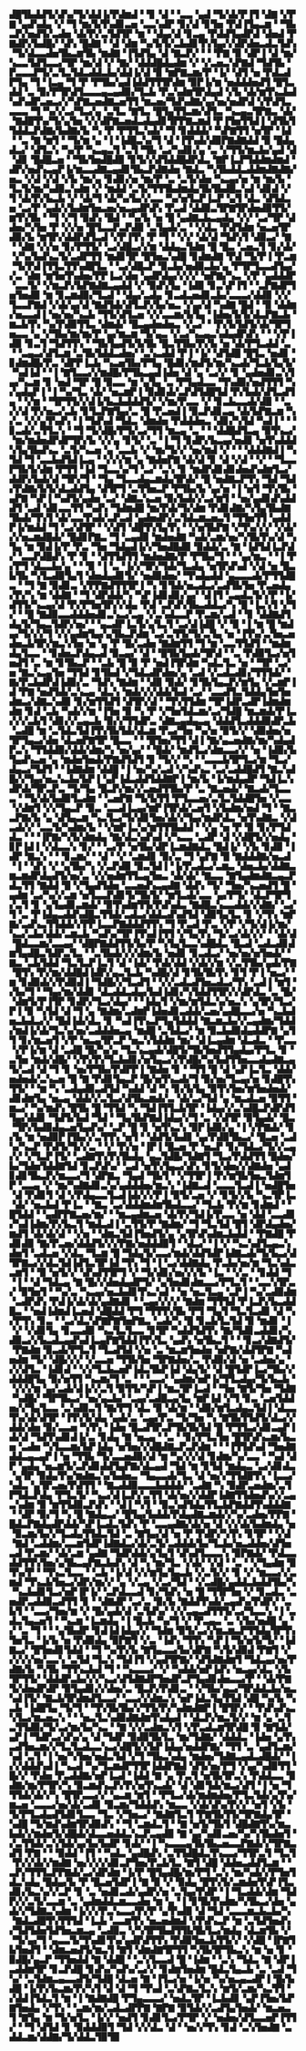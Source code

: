 ▟█▜▙▟▟▜▞▟▚▞▜▞▟▟▐▞▛▟▆▟▝▝▊▝▟▝▝▃▃▝▄▟▝▜▞▟▞▛▐▜▝▟▇▝▞▛▇▝▄▟▚▟▄▝▞▝▜▝▆▞▙▜▚▟▊▃▅▝▃▃▚▟▛▝▊▞▟▝▊▜▅▝▛▟▐▜▄▃▆▝▝▜▙▃▛▞▅▟▜▞▃▟▅▝▟▞▛▞▃▜▟▜▛▝▆▝▝▟▄▞▟▝▊▃▄▝▛▟▟▜▄▟▛▟▝▟▅▟▝▛▇▟▛▞▙▟█▞▝▟▚▝█▟▇▝▝▟▝▟▆▝▚▞▙▜▞▃▙▟▊▜▚▜▄▞▞▟▛▟▅▃▟▃▜▟▚▝▜▞▟▃▃▟▅▜▙▃▆▜▙▝▆▟▇▝▐▜▟▜▄▝▟▝▇▃▛▞▝▝▝▛▇▝▉▝▟▛▐▝▟▝▆▞▚▃▃▜▟▜▃▃▞▜▛▝▆▞▟▝▞▝▇▞▝▟▟▟█▟▄▟▆▝▞▝▞▃▅▃▚▛▇▟▝▜▟▜▙▝▛▃▃▃▛▜▞▃▜▃▜▟▃▟▟▃▙▞▟▟▐▞▟▝▉▝▆▛▇▃▆▞▛▝▐▞▝▟▜▝▅▝▛▟▃▟▛▜▄▝▜▝▐▃▄▝▜▝▛▝▛▜▙▞▄▟▐▟▟▜▜▜▛▟▆▝▉▛▐▞▆▝▅▟▟▟▅▟▜▝█▜▃▟▟▝▃▝▉▞▛▜▛▟▜▃▃▃▄▃▄▟▉▞▜▃▙▝▛▃▚▟▆▜▛▟▄▟▝▞▙▝▟▞▆▜▚▃▙▟▚▟▚▟▛▃▅▃▞▞▚▛▇▃▅▟▇▃▅▜▜▝▆▃▅▞▜▟▚▟▇▞▄▞▅▞▅▟▛▟▝▞▛▟▜▃▃▃▃▝▜▝▚▞▞▃▞▜▃▞▄▝▃▜▃▝▇▜▃▝█▜▄▜▜▃▆▞▟▜▃▝▚▃▄▃▜▛▇▃▝▟▞▝▇▟█▜▚▞▜▞▄▜▅▝▞▞▟▛▇▃▅▟▃▟▄▟▊▜▛▛▇▃▆▟▝▛▐▜▅▜▜▟▐▝▟▜▙▜▜▟▟▃▛▟▇▞▙▟▇▞▙▝▚▝▛▝▛▜▜▃▚▟▞▝▜▝▊▟▟▟▞▝▚▛▇▜▜▝▅▜▛▝▐▟▝▝▃▝▇▝▆▜▝▝▜▞▆▝▄▝▐▝▐▟█▃▚▞▜▝▟▝▐▜▚▟▞▟▉▛▇▟▇▟▟▝▉▝█▟▄▟▃▞▝▟▜▃▚▝▚▞▛▝▚▃▄▃▜▝▃▜▝▜▙▝▃▞▚▟▊▞▄▝▃▝▞▜▜▞▆▃▙▞▄▟▝▟▝▟▊▝█▟█▃▅▝▝▜▙▜▅▟█▟▉▝▊▜▞▞▟▜▟▟█▟▛▟▃▝▇▛▐▃▛▜▟▟▆▟▆▟▝▟▛▞▅▟▚▃▄▛▐▞▆▃▃▟▇▃▄▟▊▜▙▃▛▟▇▟▅▝▇▟▃▝▚▜▙▟▟▃▟▟▆▟▇▟▇▞▅▃▝▞▟▝▞▟▝▞▙▝▆▞▄▝▊▟▊▞▅▝▆▞▛▝▃▝▃▜▞▟▅▝▚▃▄▞▅▝▆▝▆▞▙▝▜▃▜▞▆▞▚▟▉▃▚▟▆▝▞▝▆▟▟▝▃▜▞▜▜▜▙▟▆▟▄▜▙▜▙▟█▃▚▟▝▟▊▟▝▞▜▝▟▞▛▞▙▃▙▝▞▝▟▞▜▝▟▞▚▞▙▞▞▃▃▝▚▞▅▜▃▛▐▃▛▝▄▜▝▟▃▝▟▜▟▃▅▝▃▞▛▝▄▟▞▞▙▟▆▜▅▃▅▞▅▃▄▟▛▟▚▝▛▃▟▝▟▟▉▃▜▛▇▜▛▟▅▟▉▜▜▞▆▜▚▜▙▝▝▜▝▞▜▝▉▟▚▝█▟▝▝▚▞▙▝▅▝█▝▄▟▇▃▙▃▄▟▄▝▞▞▝▃▞▜▛▝▟▟▅▞▚▜▅▝▛▝▞▞▅▝█▜▃▃▛▃▛▟▉▝▃▜▄▟▞▃▝▝▞▟▃▝▛▟▜▟▆▝▅▃▅▜▛▟▉▞▙▝▆▜▛▞▟▟▛▟▜▃▟▝▞▛▐▜▚▝▛▝▜▝▝▞▞▝▟▞▟▝▜▟▚▜▝▟▉▃▞▝▇▝▝▟▇▝▞▞▅▝▊▞▛▜▜▞▝▃▞▟█▃▞▞▆▝▟▟▄▃▜▟▆▝█▝█▃▝▃▅▃▜▝▊▞▟▞▝▞▚▞▙▟▚▃▜▞▃▟▛▜▜▝▆▟▊▜▛▝█▜▅▃▚▟█▝▊▟▆▟▇▝▛▟▝▜▞▛▐▝▛▃▆▝▜▞▛▟▐▜▜▃▜▜▚▟█▜▃▝▝▃▞▟█▃▛▝▉▃▙▞▅▟▉▃▙▞▄▝▛▜▛▜▃▃▟▜▄▞▞▃▝▟▆▝▆▜▅▜▚▟▅▞▛▛▐▃▞▟▅▝▄▟▛▟▄▞▞▞▞▝▅▛▇▞▚▃▝▞▛▝▄▟▟▟▛▝▃▃▜▞▝▞▆▃▛▞▙▛▇▟▇▃▄▟▟▝▞▝▉▟▚▜▄▝▐▟▉▝▊▃▚▛▐▜▝▝▃▛▇▟▛▜▅▜▅▟▉▝▆▝▊▃▆▟▉▞▜▃▟▝▝▟▄▞▃▟▄▝▊▃▟▃▅▟▊▃▙▞▃▃▃▞▟▟▉▝▞▞▜▃▃▛▇▟▝▞▟▞▄▞▟▝▇▟▜▟▞▟▜▃▛▞▙▞▅▃▝▞▄▞▟▝▚▟▇▝█▟▝▝▉▝▟▟▆▞▅▃▃▟▐▝▅▞▅▞▚▃▙▝▜▜▞▟▜▃▅▝▞▞▃▃▆▞▙▜▄▝▐▟▅▞▙▜▞▟▃▛▇▃▙▝▆▃▙▜▚▝▚▞▛▟▉▜▜▃▝▟▆▟▞▝█▃▄▟▅▟▅▃▝▞▃▞▝▝▛▞▙▜▟▜▞▟▞▜▛▜▅▃▃▝▄▝▞▜▙▞▆▞▆▞▛▝▄▞▆▃▆▝▜▞▄▃▝▞▃▞▚▃▄▃▚▟▄▟▛▟▚▝▝▝▞▛▐▟▉▝▊▃▜▝▜▟▜▜▚▝▝▜▙▜▄▟▜▞▙▜▙▝█▃▜▜▙▞▛▞▙▝▅▝▟▞▛▜▃▟▟▝▃▝▝▃▄▃▞▟▜▃▆▝▃▜▙▜▟▟▃▟▅▞▝▃▚▃▟▟▝▛▐▝▐▞▝▟▜▟█▝█▜▃▝▅▟▊▝▊▟▆▟█▞▛▃▝▟▛▛▐▃▙▝▚▃▅▜▙▞▛▜▄▝█▟▊▞▆▟▜▞▆▞▚▃▟▞▜▃▙▜▄▜▞▝▚▟▐▟▝▝▐▝▇▜▃▃▞▞▆▟█▞▛▜▙▃▄▟▐▟▅▝▟▝▄▝▃▞▞▝▊▝▄▟▅▟▊▃▚▜▄▞▚▃▆▝▊▝▅▟▝▜▛▝█▝▉▃▃▝▆▝▄▜▄▝▃▝▛▜▄▟▃▃▝▜▚▟▉▞▅▟▜▜▜▝▚▞▄▟▄▛▐▝▐▝▚▞▜▃▝▟▞▝▅▃▆▛▐▝▉▟▊▟▞▃▛▟▜▟█▜▟▝▛▞▙▟▞▟▜▃▟▜▄▝▝▞▆▝▝▜▛▜▜▞▞▟▐▞▙▃▙▟▟▟▜▞▝▞▆▞▛▃▃▝▞▝▊▃▙▃▃▟▞▟▉▝▝▃▞▞▟▝▛▞▅▃▞▃▙▝▊▜▃▛▇▜▄▞▃▝█▝▛▃▅▟▐▝▉▃▛▟▊▃▄▝▟▞▙▛▇▃▆▝▚▞▃▝▞▞▄▜▚▟▚▝▐▝▜▟▚▟▝▜▟▃▝▟▆▟▅▝▛▟▟▟▅▃▝▟▊▞▚▜▟▝▚▟▐▝▝▝▊▃▟▞▃▜▜▃▚▝▝▜▝▜▞▟█▞▛▜▞▃▞▜▜▝▆▃▄▝▃▝▝▝▟▟█▟▜▃▄▝▉▜▚▃▞▝▆▞▆▟▅▟▛▟▛▜▛▞▙▝▞▞▄▝▊▜▞▝▃▝▐▝▜▝▊▟▛▞▙▃▄▞▅▟▊▝▅▜▚▟▟▟▚▜▄▜▙▟▚▃▝▃▜▞▚▃▅▝▄▝▃▃▙▝▞▝▆▞▜▞▞▝▅▞▆▟▝▞▝▝▝▟▟▟▇▟▐▝▚▜▟▝▜▝▃▃▙▟▜▟▐▃▄▝▝▞▞▞▆▝▄▝▇▟▅▛▇▝▟▞▟▝▊▝▟▝▞▟▝▝▞▝▝▜▃▃▛▜▙▜▞▟▆▝▛▜▜▝▐▟▝▜▃▃▚▞▜▝▃▞▝▃▚▝▊▝▆▟▛▟▊▟▊▟▅▟▚▟▆▜▃▞▟▟▛▞▙▟▞▟▝▜▛▞▜▝▝▜▄▝▜▃▃▟▄▃▆▟▄▜▛▟▞▝█▝▅▟▇▃▛▜▚▝▜▟▝▜▟▞▛▟▇▞▙▜▞▟▃▟▟▜▄▝▟▜▛▜▝▃▜▜▅▃▛▝▛▜▙▞▙▝▄▞▅▝▐▝▅▜▝▜▚▜▙▝▄▛▇▝▚▛▐▝▚▟▜▞▄▟▅▝▃▞▝▟▇▃▚▃▅▝▉▞▙▟▞▞▃▞▆▜▝▝▅▞▄▟▊▟▚▟▟▟▜▝▃▟▝▟▊▃▃▜▜▝▚▟▚▝▜▟▆▟█▝▆▞▛▟▞▜▞▟▆▝▛▟▊▟▇▞▚▜▄▜▙▟▇▜▙▟▞▜▚▜▝▟▞▃▃▜▚▟▞▃▛▃▟▝▄▟▅▟▛▞▃▜▟▃▆▃▅▃▜▝▜▜▅▜▜▝▄▟▟▛▐▞▆▟▟▝▜▝▃▞▟▜▛▝▝▞▟▜▝▟█▜▚▜▄▜▚▝▝▞▅▜▙▛▇▝▞▜▚▞▞▞▝▞▟▞▞▞▅▃▆▟█▟▞▝█▟▊▛▇▃▝▜▝▃▄▟▉▝▆▟▅▟▇▝▚▟▞▃▆▞▅▞▚▜▙▜▚▞▟▝▚▜▄▝▆▝▉▟▐▞▛▝▛▃▝▜▅▝▜▟▄▟▐▞▞▜▅▟█▟▉▝▉▟▟▞▃▝▇▝▐▟▜▟▐▃▛▟▞▝▃▃▛▟█▟▚▝▛▝▊▝▝▟▜▜▟▜▜▝▆▟▅▟▇▞▛▝▛▜▙▞▜▝▝▝▄▞▆▃▝▝▐▝▛▞▛▜▝▟▃▃▙▞▄▝▝▝▉▝▐▝▃▝▐▞▞▜▛▞▜▟▞▜▃▟▄▝▅▜▛▟▚▟▝▞▟▝▅▝█▃▙▜▙▝▚▜▃▟▉▜▄▜▝▟▅▟▄▟▊▜▞▝▅▟▉▟▅▞▝▜▚▟▄▟▟▝▄▃▃▃▟▞▛▜▜▟█▃▝▝▜▝▇▝▉▟▊▃▝▞▛▛▇▟▜▜▜▛▐▝▚▝▊▜▟▞▅▃▟▃▞▃▟▜▙▜▅▝▛▃▅▟▄▞▛▞▚▝▆▝▟▟▇▝▝▜▝▟▛▟▟▞▚▝▚▛▐▟▊▟▊▞▄▞▝▟▐▜▝▃▄▟▃▜▞▞▛▝▐▞▟▜▜▞▚▃▄▞▟▝▛▞▛▜▅▜▛▞▞▟▄▝▛▟▝▃▛▟▚▜▙▃▟▟▃▞▚▝█▝▐▃▚▜▝▞▜▞▝▝█▝▇▟▉▃▃▟▟▟▅▟▊▃▚▃▞▃▄▝▞▃▚▟▃▃▛▝▛▃▆▞▃▟▝▝▊▝▟▟▇▟▜▟▄▜▞▜▄▃▜▟▛▞▅▞▝▝▄▃▟▛▐▃▜▞▄▜▃▜▝▃▞▟▐▟█▝▞▝▉▝▐▝▆▝█▝▆▟▄▞▜▞▞▞▜▝▞▞▄▟▆▜▄▞▄▜▙▃▛▟▆▝▃▞▃▜▜▞▜▞▃▜▄▝▅▝▐▜▚▞▃▜▅▃▅▟▅▃▙▜▛▞▆▃▚▜▅▝▅▝▄▝▛▝█▞▃▟▅▝▇▟▆▜▜▝▜▝▆▝▃▃▜▜▟▜▝▝▆▟▆▟▄▜▃▃▝▝▊▟▅▃▛▟▄▃▟▝▉▃▄▞▝▟▝▝█▜▙▜▄▟▞▜▛▟▝▝▃▝▛▟▉▜▃▞▅▜▅▟▜▝▃▝▆▝▊▜▙▃▛▝▝▃▙▝█▝▉▝▛▝▅▟▐▜▛▟▆▝▚▟▃▜▃▝▅▝▝▜▛▝▃▞▅▝▇▃▚▃▄▜▅▝▜▜▟▝▊▜▙▟▝▞▜▟▃▟▛▟▅▞▄▝▃▟▝▞▃▟▃▟▊▞▜▜▜▟▞▝▇▞▛▃▙▟▛▟▐▟▉▞▃▝▜▟▚▝▇▟▆▝▝▟▉▝▉▟▞▝▊▜▙▜▄▃▛▞▆▜▄▝▞▃▆▛▐▟▝▛▇▝▅▟▜▟▞▃▚▃▄▝▟▃▚▝▆▟▞▞▞▟▟▞▙▟▝▃▞▝▃▃▟▜▃▜▟▟▄▜▅▜▅▟▆▃▞▟▇▃▚▟▉▝▊▞▆▜▜▟▜▝▟▜▛▞▟▝▝▜▚▜▜▟▆▝▜▛▐▟▛▃▟▛▐▟▆▟▆▟▆▝▊▟▝▃▙▝▚▟▞▞▆▝▐▜▅▝▉▝▚▝▛▝▞▜▅▜▟▃▆▞▃▞▜▟█▝▆▃▆▟▞▛▐▃▞▞▞▃▙▜▝▟▊▞▞▃▄▃▙▝▉▞▞▜▜▟▛▃▝▟▇▃▄▟▄▃▄▝▟▟▟▜▃▟▟▟▉▟▛▃▙▝▃▟█▝▆▝▃▜▟▃▜▟▐▜▚▜▙▜▟▞▟▃▆▝▛▃▞▜▅▝▚▞▅▝▉▜▞▞▝▟▉▟▅▞▅▜▛▜▄▃▞▟▅▝▟▃▅▛▇▜▛▝█▃▃▝▝▝█▜▅▞▜▜▝▟▐▝▇▞▄▃▅▟▇▞▆▞▚▟▄▟▛▃▚▝▜▜▟▟▉▞▟▟▞▟▆▞▚▝▅▞▄▞▝▝█▟▞▝▆▟▜▃▞▟▆▃▃▞▞▝▅▝▐▟▉▞▙▜▄▟▚▃▅▝▄▝▆▟▅▜▅▟▞▛▇▟▜▟▜▝▊▝▜▞▞▝▚▝▝▃▃▃▙▜▛▜▃▞▆▝▜▃▞▟▄▃▞▜▟▜▝▝▐▟▇▟▆▝▟▟█▝▐▝▅▞▚▞▃▟▝▞▚▟▚▃▝▃▞▃▟▟█▟▜▝▇▃▚▟█▞▞▜▄▞▅▃▚▃▙▞▙▛▐▝▄▛▐▟▃▟▟▜▟▟▇▛▐▝▆▞▙▝▐▞▆▟▄▟▛▝▜▟▐▃▚▟▛▟▞▜▛▃▛▃▝▜▞▜▄▝█▃▛▞▆▞▞▃▅▟▜▜▙▞▛▝▃▝▇▃▅▟▞▝▇▃▟▞▜▃▃▃▝▝▜▞▟▞▙▟▉▜▃▟▆▝▝▃▅▛▇▝▜▞▙▜▜▝▛▜▃▃▅▞▃▜▃▜▟▟█▜▅▝▞▃▃▝▞▟▆▜▝▞▞▜▄▃▛▝▉▃▝▃▃▟▐▃▄▞▆▛▐▜▛▟▞▃▅▜▝▞▙▟▆▞▅▟▝▜▝▝▇▃▃▛▇▞▙▝▄▝▟▜▄▃▆▝▚▃▜▃▞▜▞▟▊▜▅▞▟▞▞▜▄▞▆▟▛▟▃▝▅▜▚▟▇▃▝▞▟▃▟▞▞▝▃▃▜▞▚▟▆▞▙▝▝▞▆▛▐▃▚▞▆▜▜▜▙▟▟▝▝▞▄▝▅▝▛▝▉▝▊▞▛▜▟▟▃▝▝▝▐▛▇▞▚▜▞▟▆▟▄▝▇▞▟▃▚▟▚▟▝▞▚▃▃▝▃▟▛▝▟▝▞▟█▜▞▞▅▟▄▝▊▛▐▟▐▝▞▟▃▃▚▝▊▞▝▝▃▞▛▝▅▜▙▞▟▛▐▃▆▟▇▟▃▝█▟▐▞▝▞▙▝▊▟▉▝▐▟▛▝▇▃▚▝▝▝▊▃▆▞▝▝▟▝▝▞▝▃▆▟▊▝▉▞▃▝▜▝▄▛▇▝█▝▇▟▟▟▇▞▅▃▟▝▐▝▝▟▚▝▞▝▄▜▙▞▚▝▞▃▛▟▉▝▉▃▜▟▐▝▐▞▛▃▟▃▞▃▆▃▝▟▅▃▙▞▟▟▇▃▆▃▆▟▛▟▄▟▜▞▅▞▃▝▞▞▅▟▆▜▜▃▄▜▅▃▝▟▞▟▞▝▇▃▃▝▇▜▄▟▆▟▇▃▄▃▛▟▃▜▜▝▇▟▟▝█▝▞▜▄▟▜▟▅▝▃▃▅▟▚▃▄▟▇▝▟▟▚▝▜▞▝▜▅▞▚▃▅▟▜▝█▝▄▟▆▝▃▞▚▞▞▃▆▝▅▜▃▃▛▟▊▜▞▜▙▜▞▝▆▜▃▟▞▃▃▝▄▞▛▜▞▝▟▃▛▜▛▜▞▃▜▝▊▝▄▜▄▟▊▃▆▟▞▝▉▜▚▟▆▜▜▞▛▟▚▟▃▝▇▟█▃▚▃▃▟▟▞▞▟▇▞▝▃▞▜▝▃▝▛▐▟▄▃▟▟▚▟█▃▜▜▟▞▃▟▃▞▟▟▃▟▚▟▜▟▝▟▉▜▄▜▃▝▊▝▞▜▚▝▆▛▇▞▃▟▚▃▜▜▟▟▞▞▛▛▐▃▃▛▇▟▟▟▜▜▚▝▜▝▛▃▟▝▛▃▝▞▛▝▞▜▞▟▐▞▆▞▚▃▞▃▙▞▟▟▞▃▆▃▙▝▚▟▚▞▜▛▐▜▚▟▐▜▜▝▞▜▄▜▚▝▜▞▃▞▟▞▞▞▝▝▟▞▟▝█▟▃▃▆▞▃▃▄▞▝▟█▛▇▟▟▜▜▞▙▞▛▝▚▜▄▜▃▃▚▟█▟▃▝█▃▟▝▃▟▃▟▊▟▆▜▄▟█▃▜▟▛▃▜▃▝▝▃▜▙▟▞▞▞▟▆▞▙▝▅▟▊▝▊▃▟▃▞▝▅▞▅▞▅▜▅▟▞▝▇▃▝▃▙▜▟▟▝▜▃▜▃▛▐▃▜▝▟▝▐▟▞▝▛▟▞▟▟▝▞▟▞▞▆▝▞▃▜▜▙▞▄▟▞▛▇▝█▜▚▝▛▞▆▞▟▟█▟▐▟▛▞▄▃▜▃▙▝▚▟█▞▟▝▊▜▙▜▙▜▚▝▊▜▝▛▐▝▅▃▞▝▆▝▊▟▉▟▞▞▛▟▉▟▐▝▜▟█▞▞▜▃▟▜▝▝▞▞▃▟▃▟▜▅▃▟▃▞▜▚▝▃▟▐▝▆▜▝▞▙▞▜▝▝▜▄▞▆▞▟▟▊▝▟▃▟▟▃▟▄▞▙▟▐▟▊▞▚▜▟▟▜▜▛▞▞▟▛▟▃▝▃▝█▞▝▟▆▜▞▛▐▜▛▝▊▟▛▞▜▃▞▟▄▞▝▝▐▟▄▜▝▞▆▞▆▜▟▃▚▞▅▃▚▝▄▜▛▞▜▃▞▛▐▝▉▝▚▜▟▝▟▝▜▝▄▝▇▟▆▞▃▟▆▛▐▟▅▟▊▃▟▟▞▃▅▞▄▟█▃▃▞▅▝▚▃▙▟▅▃▙▟▃▞▞▝█▟▐▟▞▟▃▝▊▝▚▟▐▜▚▃▛▜▄▜▟▟▟▝▇▃▆▃▙▞▞▃▄▟▆▞▜▟▟▞▆▟▐▞▟▞▜▃▚▞▅▞▃▟▟▟▅▃▄▝▆▟█▝▃▜▟▃▞▝▆▝▉▃▙▟▉▟▄▟▟▛▇▝▄▜▜▝▊▞▆▃▅▜▝▞▛▝▅▃▄▜▛▃▛▝▅▃▚▜▟▟▆▝▆▞▝▟▐▃▄▟▆▝▟▃▟▃▝▝▛▃▃▝▞▛▐▞▆▝▟▝▃▟█▝█▞▚▞▄▝▜▃▚▃▄▟▞▟█▜▞▜▙▜▅▟▜▜▄▟▄▞▛▜▃▝▊▝▃▜▅▝▆▟▞▟█▞▝▞▛▞▛▞▜▃▙▟▊▞▅▜▄▃▞▞▛▟█▞▚▞▙▟▜▜▅▃▃▟▄▟▇▃▄▜▞▃▟▝▟▝▜▝▊▝▅▞▛▜▙▞▛▟▛▛▐▝▇▟▅▝▊▝▝▜▜▝█▝▟▝▄▛▐▃▜▃▝▟▟▞▅▟▅▟▞▃▚▃▅▝█▝▇▝▛▟▊▜▄▃▛▝█▞▅▜▚▃▟▞▜▝▉▞▅▞▜▃▄▞▅▝▊▟█▜▚▜▜▞▝▝▆▝▚▝▃▟▄▟▉▃▟▜▟▝▚▟▟▝▟▝▚▝▊▞▙▜▄▝▉▜▚▜▅▞▆▜▅▟▅▟▞▟▊▟▆▜▄▝▅▃▄▝▟▟▞▞▃▜▃▞▟▜▙▃▆▟▞▃▝▟▞▃▞▜▟▝▄▝▆▃▟▃▅▝▉▜▜▝▆▃▞▝▚▞▆▟▚▝█▜▙▝█▝▜▜▟▝▚▝▜▟▐▜▜▃▙▜▛▝▐▟▄▞▞▃▚▟█▃▛▟▛▟▜▜▄▞▟▟▊▝▜▟▜▞▙▟▝▜▟▝▝▜▄▜▙▛▇▟▐▟▄▞▞▜▝▃▝▞▟▜▛▝▉▜▄▟▞▝█▃▝▜▛▞▙▟▉▟▄▃▅▜▄▟▚▞▝▃▛▝█▝▊▝▅▜▚▃▚▝▉▛▐▟▉▞▄▝▐▝▞▛▇▟▞▝▊▞▙▝▆▝▅▟▉▛▐▜▙▞▞▃▜▜▚▝▅▜▝▝▟▟▜▞▙▟▊▝▄▞▛▟▉▜▙▃▞▝█▃▅▝▃▟▚▞▚▃▛▝▛▟▜▞▜▞▞▃▝▝▞▝▛▞▅▝▐▛▐▝█▃▅▝▛▝▅▃▛▝▊▞▜▟▃▞▜▞▞▃▄▞▞▝▞▜▃▛▐▜▞▝▃▟▇▜▚▜▚▜▙▟▄▝▄▃▜▟█▞▜▟▇▜▝▜▃▞▛▟▟▜▜▝█▟▅▞▙▞▜▟▅▜▟▟▇▜▟▝▊▃▛▟▚▞▝▃▟▝▅▜▚▜▄▃▞▟▚▝▊▜▞▟▅▞▞▟▇▟▅▝▄▟▊▟▊▜▙▃▛▞▆▃▃▞▜▝▟▛▇▃▝▜▄▟▝▜▙▜▝▝▞▜▜▛▐▝▛▞▆▜▙▜▅▃▜▟▆▜▛▝▃▃▄▝▞▝▆▞▚▟▇▟▊▃▚▞▄▟▟▟▅▞▆▃▚▝▐▟▇▃▟▝▃▃▃▜▃▟▐▝▅▟█▜▅▝▟▝▛▟▊▜▝▟▝▞▛▟▄▃▃▜▃▟▐▟▞▞▞▛▐▝▉▜▞▃▅▝▞▝▊▜▞▞▙▝▚▃▜▛▐▃▝▟▞▝▅▃▙▟▝▛▐▃▝▝▇▃▝▃▞▟▟▟▆▟▆▜▙▟▃▃▞▝▜▃▙▝▛▞▆▝▊▟▆▟▝▝█▜▟▟▝▝▄▟▛▛▇▃▅▞▆▞▝▝▆▃▄▟▆▃▅▝▟▞▛▞▜▟▐▞▛▃▃▝▅▝▟▟▝▃▃▟▊▞▚▟▐▟▆▞▛▞▙▃▜▝▆▟▃▟▐▝▃▜▜▞▛▝▇▟▆▞▝▜▝▜▃▜▟▝█▜▝▟▛▟▄▟▅▞▆▟▜▝▟▞▟▞▟▝▝▞▅▝▝▟▆▃▜▟▐▜▅▟▜▞▄▝▄▜▛▟▚▟▆▃▙▟▟▝▝▛▇▟█▝▛▟▊▟▉▝▇▞▛▃▅▞▟▟▟▜▞▞▞▛▇▞▅▟▟▟▉▜▝▝▟▃▞▝▐▝▞▝▚▃▚▟▜▃▄▃▚▟▅▜▝▃▟▃▅▝▞▟▃▝▜▃▆▝█▝▜▟▄▜▞▃▃▞▆▟▞▟▟▜▟▛▐▟▇▃▟▞▜▞▙▃▞▟▜▛▇▃▞▞▟▃▜▟▐▟▜▃▜▛▐▟▝▜▚▝▜▝▐▝▃▞▟▟▇▟▄▝▛▃▙▞▅▞▆▝▜▃▚▟▃▃▆▜▝▝▉▝▅▜▞▞▝▟▚▟▜▜▛▜▝▞▝▜▞▟▊▞▅▞▞▞▙▝▐▃▝▝▞▃▝▝▊▟▟▝▜▝▐▝▝▟▝▜▟▃▄▝▇▝█▞▞▟▅▟▄▟▛▜▞▝▄▜▅▟▊▟▆▃▃▞▛▜▃▜▝▝▃▃▚▜▛▃▞▝▉▜▅▜▝▝▚▞▃▝▚▃▄▞▅▃▙▟▊▜▚▃▚▟▝▝▅▝▅▃▜▃▄▝▃▛▐▝▚▞▃▟▉▟▆▝▃▟▛▟▚▝▛▟▐▞▟▞▟▞▄▟▇▟▊▝▝▃▄▞▞▞▞▝▇▟▆▝▜▜▜▟▝▛▐▃▛▞▙▃▟▟█▃▝▝▅▟▐▟▆▟▐▃▅▟▝▟█▟▟▝▛▜▝▜▜▜▚▜▙▝▛▜▝▜▄▜▝▜▃▜▃▟▊▝▟▝▚▞▛▜▚▝▊▃▝▝▃▞▟▃▚▛▇▛▇▜▅▛▇▃▝▃▟▞▚▝█▝▊▃▙▜▃▜▟▝▉▝▆▟▊▝▐▝▞▝▞▟▊▜▄▝▊▃▃▟▉▝▚▃▜▃▜▃▃▝▊▜▛▝▚▟▟▜▟▜▚▝▇▞▜▟▊▃▟▟▊▞▚▟▉▃▞▞▙▃▟▃▄▟▚▟▐▃▄▛▇▜▟▟▐▜▚▜▃▝▄▟▚▝▅▜▙▃▜▝▝▝▊▃▞▟▇▟▜▞▝▛▇▟▆▝▉▃▟▞▛▜▃▜▝▜▃▟▜▟▝▞▅▝▃▝▆▃▆▜▅▟▅▝▅▛▇▞▟▟▜▛▇▝▚▟▅▟▆▝▜▞▝▟█▞▞▞▝▞▃▃▅▝▜▜▙▜▅▝▜▛▇▟▅▞▃▝▛▟▉▞▟▝▅▝▃▟▅▞▄▝▞▞▟▜▃▝▐▟▊▟▝▝▞▞▜▃▙▃▅▛▐▟▃▜▙▛▐▟▝▟▄▜▞▝▟▝█▜▟▛▐▃▞▜▙▞▞▟▟▟█▜▄▝▉▞▅▜▜▝▚▃▆▞▜▝▃▝▝▝▃▃▞▝▄▟▆▞▅▛▐▞▜▜▃▟▄▞▜▞▙▃▙▝▝▞▞▞▆▝▄▞▃▟▞▟▐▞▞▃▜▝▉▜▜▞▚▛▐▝▆▃▜▛▐▃▟▝▝▜▅▝▇▜▞▜▅▝▜▟▇▝▚▟█▞▝▜▛▜▙▃▞▝▅▞▄▃▙▞▝▃▄▞▃▟█▃▄▜▄▝▆▛▐▟▝▞▜▝▊▃▝▃▅▜▟▟▅▞▞▜▄▜▃▃▝▃▚▟▉▃▜▝▇▞▛▜▝▟▃▝▉▝▟▞▆▝▝▟▉▞▆▜▃▟▄▃▜▟▐▝▟▃▃▜▚▞▟▞▟▜▛▝▐▜▚▜▞▟▄▝▄▟▞▃▝▃▄▞▛▃▝▜▞▜▅▝▚▝▇▜▙▜▜▟▜▞▟▃▞▞▟▟▞▟▅▝▉▞▃▃▅▝▚▜▚▝▐▟▅▝█▃▟▜▛▃▛▜▙▜▙▜▟▝█▝▛▜▜▃▞▟▊▃▄▛▐▟▞▟▝▜▟▜▚▟▊▟▐▞▃▝▊▟▄▝▇▝▅▃▄▝▝▃▝▝▊▞▛▜▃▜▅▝█▜▛▟▚▃▆▞▙▃▅▝▃▟▅▝▚▜▃▃▆▞▙▛▐▟▄▝▅▜▅▞▞▟█▟▇▃▛▃▛▟▆▝▝▝▐▜▜▟▚▟▝▜▅▟▇▟▟▃▄▃▄▛▐▝▅▝▜▜▙▝▜▞▃▃▅▟▉▞▟▝▆▝▚▞▞▞▟▝▊▟▆▞▚▞▃▃▝▝▚▟▝▟▛▝▄▟▄▝▅▃▆▜▞▃▛▟▊▟▟▜▄▛▇▞▟▃▄▟▝▜▟▝▆▝▊▜▟▝▆▟▄▃▝▃▞▟▊▟▃▝▄▜▛▝▉▟▄▜▚▞▆▟▆▃▚▞▙▟▅▃▝▜▄▃▃▟▞▜▃▝▟▝▅▞▞▜▜▟█▜▚▝▐▃▃▞▚▟▃▝▄▜▛▃▅▞▛▟▜▜▝▝▇▃▟▟▉▃▃▃▙▟▟▟▞▝▃▟▇▝▚▝▉▟▛▃▅▟▆▞▃▜▛▜▟▃▛▟▄▝▛▜▃▜▞▝▚▃▞▟▐▃▛▞▃▜▜▝▟▞▅▞▞▟▟▛▐▟▇▜▜▟▅▟▚▞▞▃▄▃▚▟▆▝▉▝▆▜▜▟▉▃▛▟▚▝▝▟▐▝▚▜▝▝▉▃▚▟▜▟▄▜▜▃▙▛▇▟▟▜▚▟▟▟▇▝▝▟▛▝▉▞▜▝▚▝█▝▇▟▄▃▞▝█▜▄▞▙▟▟▞▛▟▄▟▇▃▆▟▞▞▚▞▃▟▅▞▛▛▇▝█▟▃▛▇▟▄▟▛▟▟▞▚▛▐▃▟▃▜▟▚▝▛▝▃▃▄▟▇▞▟▞▅▝▟▝▞▞▟▞▙▟▆▟▄▝▅▝▉▃▆▞▙▞▞▜▃▟▄▜▜▟▃▜▟▝▃▝▇▜▄▞▟▝▅▝▛▝▛▟▛▞▚▜▚▝▊▜▛▝▝▞▟▝▇▟▝▃▟▟▆▞▃▃▆▜▟▛▐▟▇▟▃▞▟▞▃▜▞▃▟▟▟▞▙▞▜▃▙▞▅▃▟▟▅▞▟▜▅▃▟▝▛▃▆▞▝▟▞▃▆▝▄▟▇▝▜▟▛▟▟▞▄▜▄▜▝▟▚▟▜▃▃▃▚▝▉▛▇▟▞▝▛▟▃▃▟▟▜▜▚▜▅▞▄▜▙▃▄▛▇▃▙▟▚▝▟▝▚▝▆▞▜▃▝▞▟▞▝▞▟▝▝▃▝▝▞▜▄▟▆▝▉▜▚▞▛▝▝▜▚▃▜▃▃▝▝▃▙▝▐▞▟▝▞▞▆▜▄▜▄▃▙▝▞▃▜▞▞▝▊▝▞▝▆▃▃▞▞▃▆▟▝▜▚▃▙▜▅▃▞▟▛▞▆▞▞▝▄▝▞▃▄▝▞▃▞▜▟▝▝▞▃▟█▞▄▟▟▃▙▟▟▜▙▞▚▝▚▃▙▟▊▜▃▞▅▛▐▛▐▞▝▃▛▟▃▃▟▝▊▞▜▟▚▝▅▝█▝▜▜▛▜▅▝▞▝▊▃▟▃▝▃▅▟▛▃▟▟▉▃▟▜▜▝▊▝▝▟▇▟▛▝▃▞▃▝▉▞▙▝▇▟▟▜▚▟▞▃▄▟▚▞▛▟▛▞▝▃▙▜▝▝▃▃▞▜▅▞▆▝▞▝█▞▄▟▞▟▝▃▜▟▚▞▝▞▞▃▄▃▟▜▜▜▞▃▞▜▃▃▚▝▐▝▃▟▃▜▄▃▅▜▝▝▚▃▆▝▐▃▆▟▄▝▐▝█▃▙▝▚▞▜▝▞▝▛▃▄▃▝▃▝▞▙▞▅▟█▝▄▝▞▝▃▝▜▝▝▝▄▜▙▟▛▝▊▟▐▟▐▟▄▞▞▝▜▟▆▝▉▜▞▃▞▞▆▃▆▃▛▜▜▟▄▜▛▜▚▜▅▜▃▝▐▞▙▝▅▝▛▟▉▟▄▝▉▛▇▜▝▞▃▝▐▟▚▝▜▜▚▝▚▛▐▝▜▞▅▜▞▜▞▝▐▟▇▃▞▝█▜▅▟▊▜▟▟▝▝▜▝▚▞▛▞▙▝▇▜▄▃▃▞▙▞▟▛▇▝▚▜▞▟▉▟▝▛▇▜▝▞▞▞▞▞▅▞▃▃▚▝▃▜▟▝▜▃▚▝▜▟▐▜▝▞▄▟▜▛▇▞▝▟▜▟▇▟▆▜▝▜▟▃▄▞▅▞▛▟▇▞▙▝▚▜▙▝▜▜▚▃▙▟▝▜▝▝▚▃▃▃▞▝▞▝▚▟▟▞▅▛▐▟▚▝▅▃▄▞▟▃▝▞▙▜▛▜▜▞▝▟▟▟▛▃▙▞▞▞▚▃▞▟▜▟▇▟▛▜▅▟▛▃▛▜▄▟▊▟▅▃▃▞▛▝▝▟▞▛▇▜▞▟▅▟▛▟▛▝▉▜▄▟▊▞▞▟▅▞▃▝█▃▛▞▛▟▊▃▝▝▞▜▙▞▄▃▞▜▛▟▟▃▙▞▅▃▚▟▐▜▞▝▇▃▙▜▛▟▆▟▜▃▃▞▝▃▃▞▞▟▆▃▚▝▅▛▐▟▃▜▄▜▜▟▝▟█▝▚▞▙▝▚▃▙▝▐▟█▜▄▝▜▞▜▝▝▜▚▜▙▜▙▞▞▜▜▞▛▞▚▟▆▟▇▛▐▝█▜▛▞▝▝▛▟▚▟▚▃▚▜▃▞▆▃▅▃▚▝▝▝▅▃▜▃▚▟▉▟▇▟▆▜▚▟▄▟▝▝▟▃▛▞▆▃▜▞▞▝▆▝▄▝▃▜▃▜▜▟▉▞▜▞▃▞▆▞▙▞▚▃▝▝▇▝▞▞▃▟▆▃▚▜▝▞▛▃▟▃▆▜▛▟█▝▉▝▇▜▟▞▄▛▐▝▜▟▛▃▞▟▚▞▄▝▟▝▜▟▛▝▉▟▉▜▙▜▃▝▆▞▜▟▇▞▝▟▟▟▃▝▐▟▅▝▄▜▚▃▟▜▅▃▆▞▞▜▃▜▃▟▃▃▚▃▞▟█▜▞▞▙▛▐▟▄▞▅▟▟▛▇▞▝▜▜▝▃▝▄▟▜▃▆▞▚▟▝▃▜▝▐▝▅▞▚▜▅▞▅▟▃▜▟▝▞▜▝▜▙▃▚▟▄▝▆▟▅▞▜▟▇▃▄▟▃▟█▟▞▝▐▞▞▟▟▟▚▟▐▝▚▃▟▝▚▞▜▃▆▟▛▜▜▛▐▟▟▛▇▟▝▟▜▞▅▞▛▜▝▞▄▞▚▟▉▜▜▝█▞▞▝▛▟▅▝▛▃▟▟▇▞▅▛▐▃▟▝▐▟▟▝▇▝▄▝▛▃▜▝▅▜▙▜▛▃▚▝▛▟▟▃▃▝▉▟▇▞▆▞▛▜▛▞▚▝▉▃▆▟▚▃▛▞▛▞▅▜▚▃▟▞▝▟▝▟▊▜▟▞▆▃▞▟▜▝▐▝▅▝▜▜▜▟▞▟▞▞▚▝█▜▛▃▃▞▞▝▄▃▆▝▆▜▝▝▛▜▃▞▟▞▆▟▆▟▅▞▛▜▃▜▟▞▄▜▚▞▆▃▅▝▃▃▃▞▅▞▟▞▃▟▊▝▉▃▆▞▜▟▟▟▚▝▆▃▃▝▞▟▞▟▚▞▛▞▞▝▅▜▝▞▙▝▜▞▛▜▃▟▄▟▜▟▊▜▃▃▝▜▃▝▞▜▅▃▞▝▇▟▇▜▃▜▝▛▇▜▙▜▜▞▜▛▇▟▄▜▛▝▚▟█▝▜▞▆▟▚▟▆▜▛▟▉▟▚▝▝▜▝▃▆▟▃▜▝▝▇▝▅▜▞▜▙▜▝▟█▟▇▜▚▞▆▃▙▟▞▞▆▟▅▜▞▟█▟▞▟▃▃▅▟▟▃▚▃▛▃▄▟▉▝▇▝▄▞▚▟▊▃▅▞▚▞▚▜▙▟▅▜▝▞▃▜▜▟▞▃▚▜▟▞▄▞▙▞▙▟▛▝▊▟▞▝▐▝▚▃▃▃▄▜▙▜▙▃▅▃▃▛▇▟▞▞▜▛▇▃▟▜▝▛▇▝▝▝▉▟▟▝▐▜▝▝▚▟▃▝▄▟█▟▚▝▃▜▜▟█▟▃▜▚▃▃▞▜▜▛▃▜▝▜▃▜▝▛▞▞▟▞▞▆▟▇▝▅▞▞▞▞▟▊▃▛▜▅▞▛▃▙▜▃▝▇▜▝▟█▝▟▟▅▃▟▟▜▃▆▝▝▃▛▞▜▜▜▃▛▛▇▟▞▃▞▟▛▟▆▝▐▞▛▝█▜▄▟█▞▆▞▛▜▝▃▚▝▆▞▚▟▞▞▛▜▅▜▟▃▚▟▄▝█▟▄▞▙▝▛▝█▃▅▜▟▛▐▝▇▝▉▝▞▝▉▟▄▝█▜▚▜▞▃▆▟▅▜▚▛▐▜▃▟▊▞▙▃▚▞▞▃▛▝▊▝▃▝▅▟▊▃▟▞▄▟▛▞▅▝▃▜▄▞▛▟▛▝▐▝▜▃▟▟▞▟▆▝▜▟▛▞▞▃▜▞▃▃▆▝▃▝▄▟▆▟▟▃▆▃▃▟▅▝▆▝▄▝▐▝▊▜▙▜▚▟▆▞▚▜▙▃▞▟▅▝▄▟▞▞▜▟▇▃▚▟▆▝▐▞▞▞▛▃▚▃▃▞▛▞▛▝▄▜▚▟▉▝▟▝▜▟▝▃▃▃▆▃▙▃▙▞▚▝▇▟▃▟█▜▚▜▜▜▟▝▐▃▙▝▃▃▆▜▚▝▅▃▅▟▆▟▝▞▛▟▚▃▛▝▆▝▃▜▟▜▅▟▚▞▜▟▜▟▅▜▟▜▅▃▆▃▄▝▃▟▉▃▝▞▚▜▛▜▙▟▜▜▙▜▙▜▃▞▆▟▄▝▟▃▆▜▙▝▞▝▜▞▄▞▜▝▄▃▃▜▞▜▚▟▊▜▚▞▄▟▛▟▜▜▚▝▛▟▉▜▅▃▙▜▜▞▞▝▞▟█▝▐▛▇▜▙▜▅▟▜▝▝▟▆▃▅▟▜▞▆▃▜▝▇▜▝▟▆▟▇▜▛▜▜▝▚▜▙▜▛▜▙▃▚▝▆▝▅▝▊▝▉▟█▞▄▃▛▝▜▜▅▟▟▝▇▝▟▟█▝▝▃▚▜▃▃▟▝█▝▐▟▆▝▝▃▚▝▜▟▃▝▇▝▟▛▐▃▟▟▆▜▛▝▊▃▛▟█▝▊▟▚▞▚▟▚▞▃▞▞▝▊▟▆▜▅▟▆▝█▟▃▜▄▃▙▝▃▝▃▟▝▜▚▞▝▃▜▟▆▃▄▃▃▟▜▞▜▟█▝▟▃▅▝▇▝▐▜▃▞▅▝▐▞▅▝▚▞▅▃▄▃▟▛▐▝█▞▙▟█▝▐▞▛▞▙▃▆▞▛▞▚▜▝▟▝▟▝▜▝▜▚▟▝▃▚▛▇▃▜▃▚▝▆▜▞▃▆▞▚▃▜▜▝▞▟▟▐▜▟▃▜▝▆▝▐▝▇▟▇▟█▝▛▜▄▃▃▃▞▝▅▟▃▜▛▝▐▃▙▟▊▝▄▛▐▜▅▞▙▛▇▜▅▟▄▝▞▜▚▝▝▃▆▞▆▞▃▟▃▟▛▛▇▝▇▛▇▝▉▜▟▞▞▃▟▜▄▜▅▟▞▝▆▃▅▃▜▝▇▜▄▝▆▝▜▞▅▜▃▝▐▞▞▝▅▟▜▝▊▟▊▜▃▞▛▜▛▝▞▝▅▟▅▞▟▜▃▃▅▛▐▜▜▞▝▝▜▝▟▜▟▝▊▝▉▟▟▟▉▜▝▜▟▝▞▞▟▃▝▟▝▝▅▞▞▜▚▝▊▟▝▃▚▜▅▟▇▝▃▟▟▃▆▞▟▟▇▞▜▞▟▟▃▜▉▜▉
